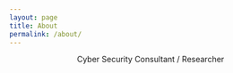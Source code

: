 ```yaml
---
layout: page
title: About
permalink: /about/
---
```


<center>

<p style="font-color: #4080f0;">Cyber Security Consultant / Researcher</p>

</center>

